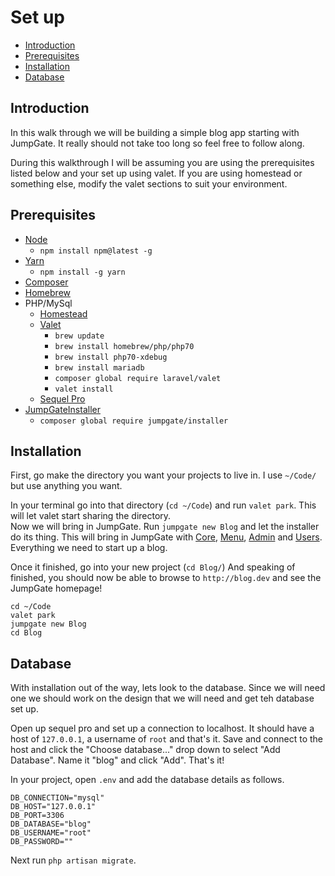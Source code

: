# Set up

- [Introduction](#introduction)
- [Prerequisites](#prerequisites)
- [Installation](#installation)
- [Database](#database)

<a name="introduction"></a>
## Introduction
In this walk through we will be building a simple blog app starting with JumpGate.  It really should not take too long so 
feel free to follow along.

During this walkthrough I will be assuming you are using the prerequisites listed below and your set up using valet.  If you 
 are using homestead or something else, modify the valet sections to suit your environment.

<a name="prerequisites"></a>
## Prerequisites
- [Node](https://nodejs.org/en/download/)
    - `npm install npm@latest -g`
- [Yarn](https://github.com/yarnpkg/yarn)
    - `npm install -g yarn`
- [Composer](https://getcomposer.org/download/)
- [Homebrew](http://brew.sh/)
- PHP/MySql
    - [Homestead](https://laravel.com/docs/5.3/homestead)
    - [Valet](https://laravel.com/docs/5.3/valet)
        - `brew update`
        - `brew install homebrew/php/php70`
        - `brew install php70-xdebug`
        - `brew install mariadb`
        - `composer global require laravel/valet`
        - `valet install`
    - [Sequel Pro](https://www.sequelpro.com/)
- [JumpGateInstaller](https://github.com/NukaSRB/Installer)
    - `composer global require jumpgate/installer`

<a name="installation"></a>
## Installation

First, go make the directory you want your projects to live in.  I use `~/Code/` but use anything you want.

In your terminal go into that directory (`cd ~/Code`) and run `valet park`.  This will let valet start sharing the directory.  
Now we will bring in JumpGate.  Run `jumpgate new Blog` and let the installer do its thing.  This will bring in JumpGate 
with [Core](https://github.com/NukaSRB/Core), [Menu](https://github.com/NukaSRB/Menu), [Admin](https://github.com/NukaSRB/Admin) 
and [Users](https://github.com/NukaSRB/Users).  Everything we need to start up a blog.

Once it finished, go into your new project (`cd Blog/`)  And speaking of finished, you should now be able to browse to 
`http://blog.dev` and see the JumpGate homepage!

```
cd ~/Code
valet park
jumpgate new Blog
cd Blog
```
 
<a name="database"></a>
## Database

With installation out of the way, lets look to the database.  Since we will need one we should work on the design that we 
will need and get teh database set up.

Open up sequel pro and set up a connection to localhost.  It should have a host of `127.0.0.1`, a username of `root` and 
that's it.  Save and connect to the host and click the "Choose database..." drop down to select "Add Database".  Name it 
"blog" and click "Add".  That's it!

In your project, open `.env` and add the database details as follows.

```
DB_CONNECTION="mysql"
DB_HOST="127.0.0.1"
DB_PORT=3306
DB_DATABASE="blog"
DB_USERNAME="root"
DB_PASSWORD=""
```

Next run `php artisan migrate`.
